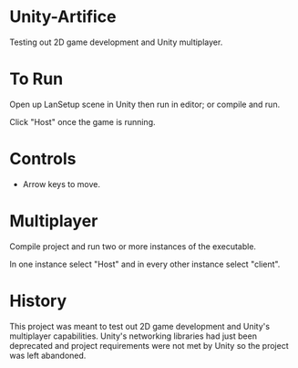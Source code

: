 # Unity-Artifice
Testing out 2D game development and Unity multiplayer.

# To Run
Open up LanSetup scene in Unity then run in editor; or compile and run.

Click "Host" once the game is running.

# Controls
- Arrow keys to move.

# Multiplayer
Compile project and run two or more instances of the executable.

In one instance select "Host" and in every other instance select "client".

# History
This project was meant to test out 2D game development and Unity's multiplayer capabilities. Unity's networking libraries had just been deprecated and project requirements were not met by Unity so the project was left abandoned.
